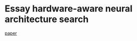 # Essay hardware-aware neural architecture search

[paper](Conference-LaTeX-template_10-17-19/conference_101719.pdf)

